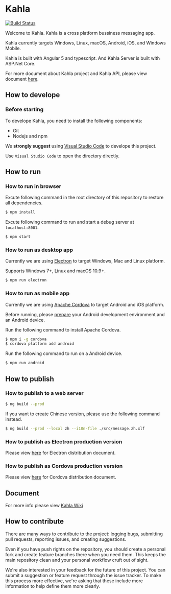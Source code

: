# Kahla

[![Build Status](https://travis-ci.org/AiursoftWeb/Kahla.App.svg?branch=master)](https://travis-ci.org/AiursoftWeb/Kahla.App)

Welcome to Kahla. Kahla is a cross platform bussiness messaging app.

Kahla currently targets Windows, Linux, macOS, Android, iOS, and Windows Mobile.

Kahla is built with Angular 5 and typescript. And Kahla Server is built with ASP.Net Core.

For more document about Kahla project and Kahla API, please view document [here](https://wiki.aiursoft.com/ReadDoc/Kahla/What%20is%20Kahla.md).

## How to develope

### Before starting

To develope Kahla, you need to install the following components:

* Git
* Nodejs and npm

We **strongly suggest** using [Visual Studio Code](https://code.visualstudio.com/) to develope this project.

Use `Visual Studio Code` to open the directory directly.

## How to run

### How to run in browser

Excute following command in the root directory of this repository to restore all dependencies.

```bash
$ npm install
```

Excute following command to run and start a debug server at `localhost:8001`.

```bash
$ npm start
```

### How to run as desktop app

Currently we are using [Electron](https://electron.atom.io/) to target Windows, Mac and Linux platform.

Supports Windows 7+, Linux and macOS 10.9+.

```bash
$ npm run electron
```

### How to run as mobile app

Currently we are using [Apache Cordova](https://cordova.apache.org/) to target Android and iOS platform.

Before running, please [prepare](https://cordova.apache.org/docs/en/latest/guide/platforms/android/index.html) your Android development environment and an Android device.

Run the following command to install Apache Cordova.

```bash
$ npm i -g cordova
$ cordova platform add android
```

Run the following command to run on a Android device.

```bash
$ npm run android
```

## How to publish

### How to publish to a web server

```bash
$ ng build --prod
```

If you want to create Chinese version, please use the following command instead.

```bash
$ ng build --prod --local zh --i18n-file ./src/message.zh.xlf
```

### How to publish as Electron production version

Please view [here](https://electron.atom.io/docs/tutorial/application-distribution/) for Electron distribution document.

### How to publish as Cordova production version

Please view [here](https://cordova.apache.org/docs/en/latest/guide/platforms/android/index.html) for Cordova distribution document.

## Document

For more info please view [Kahla Wiki](https://wiki.aiursoft.com/ReadDoc/Kahla/What%20is%20Kahla.md)

## How to contribute

There are many ways to contribute to the project: logging bugs, submitting pull requests, reporting issues, and creating suggestions.

Even if you have push rights on the repository, you should create a personal fork and create feature branches there when you need them. This keeps the main repository clean and your personal workflow cruft out of sight.

We're also interested in your feedback for the future of this project. You can submit a suggestion or feature request through the issue tracker. To make this process more effective, we're asking that these include more information to help define them more clearly.